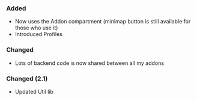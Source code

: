 <p><h3>Added</h3></p>
<ul>
<li>Now uses the Addon compartment (minimap button is still available for those who use it)</li>
<li>Introduced Profiles</li>
</ul>
<p><h3>Changed</h3></p>
<ul>
<li>Lots of backend code is now shared between all my addons</li>
</ul>
<p><h3>Changed (2.1)</h3></p>
<ul>
<li>Updated Util lib</li>
</ul>
